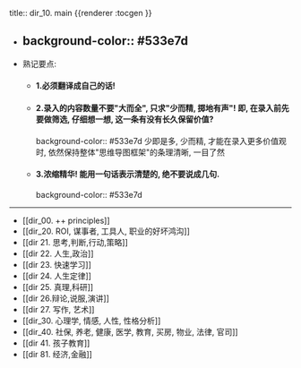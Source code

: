 title:: dir_10. main
{{renderer :tocgen }}

- background-color:: #533e7d
  ---
- 熟记要点:
	- #### 1.必须翻译成自己的话!
	- #### 2.录入的内容数量不要"大而全", 只求"少而精, 掷地有声"! 即, 在录入前先要做筛选, 仔细想一想, 这一条有没有长久保留价值?
	  background-color:: #533e7d
	  少即是多,  少而精, 才能在录入更多价值观时, 依然保持整体"思维导图框架"的条理清晰, 一目了然
	- #### 3.浓缩精华! 能用一句话表示清楚的, 绝不要说成几句.
	  background-color:: #533e7d
- ---
- [[dir_00. ++ principles]]
- [[dir_20. ROI, 谋事者, 工具人, 职业的好坏鸿沟]]
- [[dir 21. 思考,判断,行动,策略]]
- [[dir 22. 人生,政治]]
- [[dir 23. 快速学习]]
- [[dir 24. 人生定律]]
- [[dir 25. 真理,科研]]
- [[dir 26.辩论,说服,演讲]]
- [[dir 27. 写作, 艺术]]
- [[dir_30. 心理学, 情感, 人性, 性格分析]]
- [[dir_40. 社保, 养老, 健康, 医学, 教育, 买房, 物业, 法律, 官司]]
- [[dir 41. 孩子教育]]
- [[dir 81. 经济,金融]]